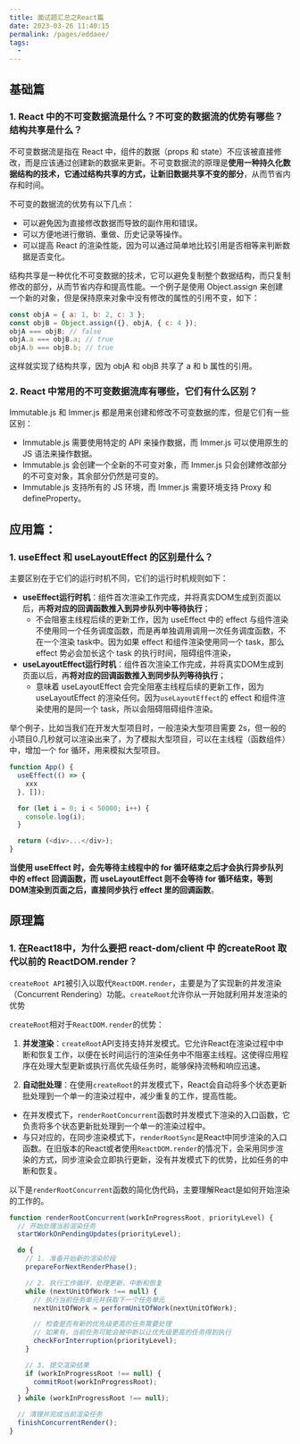 ```yaml
---
title: 面试题汇总之React篇
date: 2023-03-26 11:40:15
permalink: /pages/eddaee/
tags: 
  - 
---
```


## 基础篇

### 1. React 中的不可变数据流是什么？不可变的数据流的优势有哪些？结构共享是什么？

不可变数据流是指在 React 中，组件的数据（props 和 state）不应该被直接修改，而是应该通过创建新的数据来更新。不可变数据流的原理是**使用一种持久化数据结构的技术，它通过结构共享的方式，让新旧数据共享不变的部分**，从而节省内存和时间。

不可变的数据流的优势有以下几点：

- 可以避免因为直接修改数据而导致的副作用和错误。
- 可以方便地进行撤销、重做、历史记录等操作。
- 可以提高 React 的渲染性能，因为可以通过简单地比较引用是否相等来判断数据是否变化。

结构共享是一种优化不可变数据的技术，它可以避免复制整个数据结构，而只复制修改的部分，从而节省内存和提高性能。一个例子是使用 Object.assign 来创建一个新的对象，但是保持原来对象中没有修改的属性的引用不变，如下：

```js
const objA = { a: 1, b: 2, c: 3 };
const objB = Object.assign({}, objA, { c: 4 });
objA === objB; // false
objA.a === objB.a; // true
objA.b === objB.b; // true
```

这样就实现了结构共享，因为 objA 和 objB 共享了 a 和 b 属性的引用。

### 2. React 中常用的不可变数据流库有哪些，它们有什么区别？

Immutable.js 和 Immer.js 都是用来创建和修改不可变数据的库，但是它们有一些区别：

- Immutable.js 需要使用特定的 API 来操作数据，而 Immer.js 可以使用原生的 JS 语法来操作数据。
- Immutable.js 会创建一个全新的不可变对象，而 Immer.js 只会创建修改部分的不可变对象，其余部分仍然是可变的。
- Immutable.js 支持所有的 JS 环境，而 Immer.js 需要环境支持 Proxy 和 defineProperty。

## 应用篇：

### 1. useEffect 和 useLayoutEffect 的区别是什么？

主要区别在于它们的运行时机不同，它们的运行时机规则如下：

- **useEffect运行时机**：组件首次渲染工作完成，并将真实DOM生成到页面以后，再**将对应的回调函数推入到异步队列中等待执行**；
  - 不会阻塞主线程后续的更新工作，因为 useEffect 中的 effect 与组件渲染不使用同一个任务调度函数，而是再单独调用调用一次任务调度函数，不在一个渲染 task中。因为如果 effect 和组件渲染使用同一个 task，那么 effect 势必会加长这个 task 的执行时间，阻碍组件渲染，
- **useLayoutEffect运行时机**：组件首次渲染工作完成，并将真实DOM生成到页面以后，再**将对应的回调函数推入到同步队列等待执行**；
  - 意味着 useLayoutEffect 会完全阻塞主线程后续的更新工作，因为 useLayoutEffect 的渲染任何。因为`useLayoutEffect`的 effect 和组件渲染使用的是同一个 task，所以会阻碍阻碍组件渲染。

举个例子，比如当我们在开发大型项目时，一般渲染大型项目需要 2s，但一般的小项目0.几秒就可以渲染出来了，为了模拟大型项目，可以在主线程（函数组件）中，增加一个 for 循环，用来模拟大型项目。

```js
function App() {
  useEffect(() => {
    xxx
  }, []);

  for (let i = 0; i < 50000; i++) {
    console.log(i);
  }

  return (<div>...</div>);
}
```

**当使用 useEffect 时，会先等待主线程中的 for 循环结束之后才会执行异步队列中的 effect 回调函数，而 useLayoutEffect 则不会等待 for 循环结束，等到DOM渲染到页面之后，直接同步执行 effect 里的回调函数**。

## 原理篇

### 1. 在React18中，为什么要把 react-dom/client 中 的createRoot 取代以前的 ReactDOM.render？

`createRoot API`被引入以取代`ReactDOM.render`，主要是为了实现新的并发渲染（Concurrent Rendering）功能。`createRoot`允许你从一开始就利用并发渲染的优势

`createRoot`相对于`ReactDOM.render`的优势：

1. **并发渲染**：`createRoot`API支持支持并发模式。它允许React在渲染过程中中断和恢复工作，以便在长时间运行的渲染任务中不阻塞主线程。这使得应用程序在处理大型更新或执行高优先级任务时，能够保持流畅和响应迅速。

2. **自动批处理**：在使用`createRoot`的并发模式下，React会自动将多个状态更新批处理到一个单一的渲染过程中，减少重复的工作，提高性能。
  - 在并发模式下，`renderRootConcurrent`函数时并发模式下渲染的入口函数，它负责将多个状态更新批处理到一个单一的渲染过程中。
  - 与只对应的，在同步渲染模式下，`renderRootSync`是React中同步渲染的入口函数。在旧版本的React或者使用`ReactDOM.render`的情况下，会采用同步渲染的方式，同步渲染会立即执行更新，没有并发模式下的优势，比如任务的中断和恢复。

以下是`renderRootConcurrent`函数的简化伪代码，主要理解React是如何开始渲染的工作的。

```js
function renderRootConcurrent(workInProgressRoot, priorityLevel) {
  // 开始处理当前渲染任务
  startWorkOnPendingUpdates(priorityLevel);

  do {
    // 1. 准备开始新的渲染阶段
    prepareForNextRenderPhase();

    // 2. 执行工作循环，处理更新、中断和恢复
    while (nextUnitOfWork !== null) {
      // 执行当前任务单元并获取下一个任务单元
      nextUnitOfWork = performUnitOfWork(nextUnitOfWork);

      // 检查是否有新的优先级更高的任务需要处理
      // 如果有，当前任务可能会被中断以让优先级更高的任务得到执行
      checkForInterruption(priorityLevel);
    }

    // 3. 提交渲染结果
    if (workInProgressRoot !== null) {
      commitRoot(workInProgressRoot);
    }
  } while (workInProgressRoot !== null);

  // 清理并完成当前渲染任务
  finishConcurrentRender();
}
```